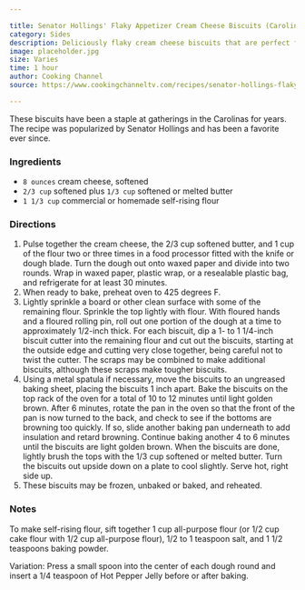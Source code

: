 ```yaml
---

title: Senator Hollings' Flaky Appetizer Cream Cheese Biscuits (Carolina Biscuits)
category: Sides
description: Deliciously flaky cream cheese biscuits that are perfect for any gathering. These biscuits can be frozen, unbaked or baked, and reheated for convenience.
image: placeholder.jpg
size: Varies
time: 1 hour
author: Cooking Channel
source: https://www.cookingchanneltv.com/recipes/senator-hollings-flaky-appetizer-cream-cheese-biscuits-carolina-biscuits-2118779#reviewsTop

---
```


These biscuits have been a staple at gatherings in the Carolinas for years. The recipe was popularized by Senator Hollings and has been a favorite ever since. 

### Ingredients

* `8 ounces` cream cheese, softened
* `2/3 cup` softened plus `1/3 cup` softened or melted butter
* `1 1/3 cup` commercial or homemade self-rising flour

### Directions

1. Pulse together the cream cheese, the 2/3 cup softened butter, and 1 cup of the flour two or three times in a food processor fitted with the knife or dough blade. Turn the dough out onto waxed paper and divide into two rounds. Wrap in waxed paper, plastic wrap, or a resealable plastic bag, and refrigerate for at least 30 minutes.
2. When ready to bake, preheat oven to 425 degrees F.
3. Lightly sprinkle a board or other clean surface with some of the remaining flour. Sprinkle the top lightly with flour. With floured hands and a floured rolling pin, roll out one portion of the dough at a time to approximately 1/2-inch thick. For each biscuit, dip a 1- to 1 1/4-inch biscuit cutter into the remaining flour and cut out the biscuits, starting at the outside edge and cutting very close together, being careful not to twist the cutter. The scraps may be combined to make additional biscuits, although these scraps make tougher biscuits.
4. Using a metal spatula if necessary, move the biscuits to an ungreased baking sheet, placing the biscuits 1 inch apart. Bake the biscuits on the top rack of the oven for a total of 10 to 12 minutes until light golden brown. After 6 minutes, rotate the pan in the oven so that the front of the pan is now turned to the back, and check to see if the bottoms are browning too quickly. If so, slide another baking pan underneath to add insulation and retard browning. Continue baking another 4 to 6 minutes until the biscuits are light golden brown. When the biscuits are done, lightly brush the tops with the 1/3 cup softened or melted butter. Turn the biscuits out upside down on a plate to cool slightly. Serve hot, right side up.
5. These biscuits may be frozen, unbaked or baked, and reheated.

### Notes

To make self-rising flour, sift together 1 cup all-purpose flour (or 1/2 cup cake flour with 1/2 cup all-purpose flour), 1/2 to 1 teaspoon salt, and 1 1/2 teaspoons baking powder.

Variation: Press a small spoon into the center of each dough round and insert a 1/4 teaspoon of Hot Pepper Jelly before or after baking.